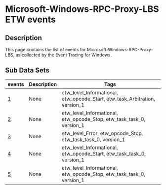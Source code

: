 # Microsoft-Windows-RPC-Proxy-LBS ETW events

## Description
This page contains the list of events for Microsoft-Windows-RPC-Proxy-LBS, as collected by the Event Tracing for Windows.

## Sub Data Sets
|events|Description|Tags|
|---|---|---|
|[1](events/event-1_v1.md)|None|etw_level_Informational, etw_opcode_Start, etw_task_Arbitration, version_1|
|[2](events/event-2_v1.md)|None|etw_level_Informational, etw_opcode_Stop, etw_task_task_0, version_1|
|[3](events/event-3_v1.md)|None|etw_level_Error, etw_opcode_Stop, etw_task_task_0, version_1|
|[4](events/event-4_v1.md)|None|etw_level_Informational, etw_opcode_Start, etw_task_task_0, version_1|
|[5](events/event-5_v1.md)|None|etw_level_Informational, etw_opcode_Stop, etw_task_task_0, version_1|
